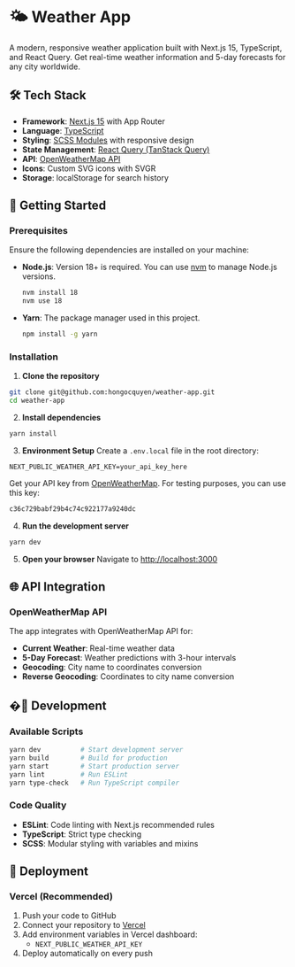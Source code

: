 # 🌤️ Weather App

A modern, responsive weather application built with Next.js 15, TypeScript, and React Query. Get real-time weather information and 5-day forecasts for any city worldwide.

## 🛠️ Tech Stack

- **Framework**: [Next.js 15](https://nextjs.org/) with App Router
- **Language**: [TypeScript](https://www.typescriptlang.org/)
- **Styling**: [SCSS Modules](https://sass-lang.com/) with responsive design
- **State Management**: [React Query (TanStack Query)](https://tanstack.com/query)
- **API**: [OpenWeatherMap API](https://openweathermap.org/api)
- **Icons**: Custom SVG icons with SVGR
- **Storage**: localStorage for search history

## 🚀 Getting Started

### Prerequisites

Ensure the following dependencies are installed on your machine:

- **Node.js**: Version 18+ is required. You can use [nvm](https://github.com/nvm-sh/nvm) to manage Node.js versions.
  ```bash
  nvm install 18
  nvm use 18
  ```
- **Yarn**: The package manager used in this project.
  ```bash
  npm install -g yarn
  ```

### Installation

1. **Clone the repository**

```bash
git clone git@github.com:hongocquyen/weather-app.git
cd weather-app
```

2. **Install dependencies**

```bash
yarn install
```

3. **Environment Setup**
   Create a `.env.local` file in the root directory:

```env
NEXT_PUBLIC_WEATHER_API_KEY=your_api_key_here
```

Get your API key from [OpenWeatherMap](https://openweathermap.org/api). For testing purposes, you can use this key:

```bash
c36c729babf29b4c74c922177a9240dc
```

4. **Run the development server**

```bash
yarn dev
```

5. **Open your browser**
   Navigate to [http://localhost:3000](http://localhost:3000)

## 🌐 API Integration

### OpenWeatherMap API

The app integrates with OpenWeatherMap API for:

- **Current Weather**: Real-time weather data
- **5-Day Forecast**: Weather predictions with 3-hour intervals
- **Geocoding**: City name to coordinates conversion
- **Reverse Geocoding**: Coordinates to city name conversion

## �🔧 Development

### Available Scripts

```bash
yarn dev          # Start development server
yarn build        # Build for production
yarn start        # Start production server
yarn lint         # Run ESLint
yarn type-check   # Run TypeScript compiler
```

### Code Quality

- **ESLint**: Code linting with Next.js recommended rules
- **TypeScript**: Strict type checking
- **SCSS**: Modular styling with variables and mixins

## 🚀 Deployment

### Vercel (Recommended)

1. Push your code to GitHub
2. Connect your repository to [Vercel](https://vercel.com)
3. Add environment variables in Vercel dashboard:
   - `NEXT_PUBLIC_WEATHER_API_KEY`
4. Deploy automatically on every push
